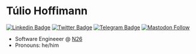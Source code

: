 # Túlio Hoffimann

[![Linkedin Badge](https://img.shields.io/badge/-LinkedIn-blue?style=flat-square&logo=Linkedin&logoColor=white&link=https://www.linkedin.com/in/tuliohmendes/)](https://www.linkedin.com/in/tuliohmendes/)
[![Twitter Badge](https://img.shields.io/badge/-Twitter-1ca0f1?style=flat-square&labelColor=1ca0f1&logo=twitter&logoColor=white&link=https://twitter.com/tuliohmendes)](https://twitter.com/tuliohmendes)
[![Telegram Badge](https://img.shields.io/badge/-Telegram-1ca0f1?style=flat-square&labelColor=1ca0f1&logo=telegram&logoColor=white&link=https://t.me/tuliohmendes)](https://t.me/tuliohmendes)
[![Mastodon Follow](https://img.shields.io/mastodon/follow/109320336769705882?domain=https%3A%2F%2Ffosstodon.org&label=Mastodon)](https://fosstodon.org/users/tuliohmendes/remote_follow)


- Software Engineeer @ [N26](https://www.n26.com/)
- Pronouns: he/him
